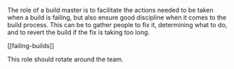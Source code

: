 The role of a build master is to facilitate the actions needed to be taken when a build is failing, but also ensure good discipline when it comes to the build process. This can be to gather people to fix it, determining what to do, and to revert the build if the fix is taking too long.

[[failing-builds]]

This role should rotate around the team.

